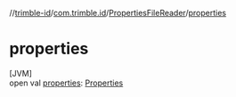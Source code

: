 //[trimble-id](../../../index.md)/[com.trimble.id](../index.md)/[PropertiesFileReader](index.md)/[properties](properties.md)

# properties

[JVM]\
open val [properties](properties.md): [Properties](https://docs.oracle.com/javase/8/docs/api/java/util/Properties.html)
